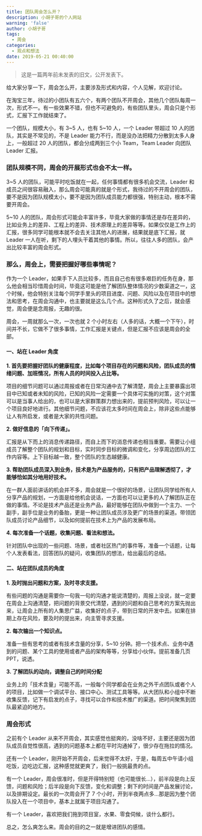 ```yaml
---
title: 团队周会怎么开？
description: 小胡子哥的个人网站
warning: 'false'
author: 小胡子哥
tags:
  - 周会
categories:
  - 观点和想法
date: 2019-05-21 00:40:00
---
```

> 这是一篇两年前未发表的旧文，公开发表下。

给大家分享一下，周会怎么开，主要涉及形式和内容，个人见解，欢迎讨论。

在淘宝三年，待过的小团队有五六个，有两个团队不开周会，其他几个团队每周一次，形式不一。有一些效果不错，但也不可避免的，有些团队里头，周会只是个形式，汇报下工作就结束了。

一个团队，规模大小，有 3~5 人，也有 5~10 人，一个 Leader 带超过 10 人的团队，其实是不常见的，不是 Leader 能力不行，而是没办法把精力分散到太多人身上，一般超过 20 人的团队，都会分成两到三个小 Team，Team Leader 向团队 Leader 汇报。

### 团队规模不同，周会的开展形式也会不太一样。

3~5 人的团队，可能平时吃饭就在一起，任何事情都有很多机会交流，Leader 和成员之间很容易融入，那么周会可能真的就是个形式，我待过的不开周会的团队，要不是因为团队规模太小，要不是因为团队成员能力都很强，特别主动，根本不需要开周会。

5~10 人的团队，周会形式可能会丰富许多，毕竟大家做的事情还是存在差异的，比如业务上的差异、工程上的差异、技术原理上的差异等等。如果仅仅是工作上的汇报，很多同学可能根本就不会去关注其他人的进展，结果就是底下汇报，就 Leader 一人在听，剩下的人埋头干着其他的事情。所以，往往人多的团队，会产出比较丰富的周会形式。

### 那么，周会上，需要把握好哪些事情呢？

作为一个 Leader，如果手下人员比较多，而且自己也有很多艰巨的任务在身，那么他会相当珍惜周会时间，毕竟这可能是他了解团队整体情况的少数渠道之一，这个时候，他会特别关注每个同学手里头的项目进度、问题、风险以及在项目中的想法和思考，在周会沟通中，也主要就是这么几个点。这种形式久了之后，就会感觉，周会便是念周报，无趣的很。

周会，一周就那么一次，一次也就 2 个小时左右（人多的话，大概一个下午），时间并不长，它做不了很多事情，工作汇报是关键点，但是汇报不应该是周会的全部。

#### 一、站在 Leader 角度

**1. 首先要把握好团队的健康程度，比如每个项目存在的问题和风险，团队成员的情绪问题、加班情况，所有人员的时间投入占比等。**

项目的细节问题可以通过周报或者在日常沟通中去了解清楚，周会上主要暴露出项目中已知或者未知的风险，已知的风险一定需要一个具体可实施的对策，这个对策可以是当事人给出的，也可以是大家群策群力想出来的，提前预判风险，可以让一个项目良好地进行。其他细节问题，不应该花太多时间在周会上，除非这些点能够让人有所启发，或者是大家的共性问题。

**2. 做好信息的「向下传递」。**

汇报是从下而上的消息传递路径，而自上而下的消息传递也相当重要。需要让小组成员了解整个团队的规划和目标，实时同步目标的微调和变化，分享周边团队的工作内容等。上下目标越一致，整个团队的生态越健康。

**3. 帮助团队成员深入到业务，技术是为产品服务的，只有把产品理解透彻了，才能够恰如其分地用好技术。**

在一群人面前讲话的机会并不多，周会就是一个很好的场景，让团队同学给所有人分享产品的规划，一方面是给他机会说话，一方面也可以让更多的人了解团队正在做的事情。不论是技术产品还是业务产品，最好能够在团队中做到一个主力、一个副手，副手位是业务的备胎，更是一种让团队成员涉及更广的场景的渠道。带领团队成员讨论产品细节，以及如何提前在技术上为产品的发展布局。

**4. 每次准备一个话题，收集问题、看法和想法。**

针对团队中出现的一些问题、场景，或者社区热门的事件等，准备一个话题，让每个人发表看法，回答团队的疑问，收集团队的想法，给出最后的总结。

#### 二、站在团队成员的角度

**1. 及时抛出问题和方案，及时寻求支援。**

有些问题的沟通是需要你一句我一句的沟通才能说清楚的，周报上没说，就一定要在周会上沟通清楚，把问题的背景交代清楚，遇到的问题和自己思考的方案先抛出来，让周会上所有的人集思广益，收集好的点子，带到日常的开发中去。如果在排期上存在风险，要及时的提出来，向主管寻求支援。

**2. 每次输出一个知识点。**

准备一些有思考的或者有技术含量的分享，5~10 分钟。把一个技术点、业务中遇到的问题、某个工具的使用或者产品的架构等等，分享给小伙伴。提前准备几页 PPT，说透。

**3. 了解团队的动向，调整自己的时间分配**

业务上的「技术含量」可能不高，一般每个同学都会在业务之外干点团队或者个人的项目，比如做一个调试平台、接口中心、测试工具等等。从大团队和小组中不断收集反馈，记下有启发的点子，寻找可以合作和技术推广的渠道。把时间聚焦到团队最紧迫的地方。


### 周会形式

之前有个 Leader 从来不开周会，其实感觉也挺爽的，没啥不好，主要还是因为团队成员自觉性很高，遇到的问题基本上都在平时沟通掉了，很少存在拖拉的情况。

还有一个 Leader，刚开始不开周会，后来觉得不太好，于是，每周五中午请小组吃饭，边吃边汇报，这种感觉就更爽了，我们一般挑最贵的点。

有一个 Leader，周会很准时，但是开得特别短（也可能很长...），前半段是向上反馈，问题和风险；后半段是向下反馈，变化和调整；剩下的时间是产品发展讨论，以及排期设定。最长的一次周会开了 7 个小时，开到半夜两点多...那是因为整个团队投入在一个项目中，基本上就属于项目沟通了。

有一个 Leader，喜欢把我们拖到项目室，水果、零食伺候，谈什么都行。

总之，怎么爽怎么来。周会的目的之一就是增进团队的感情。